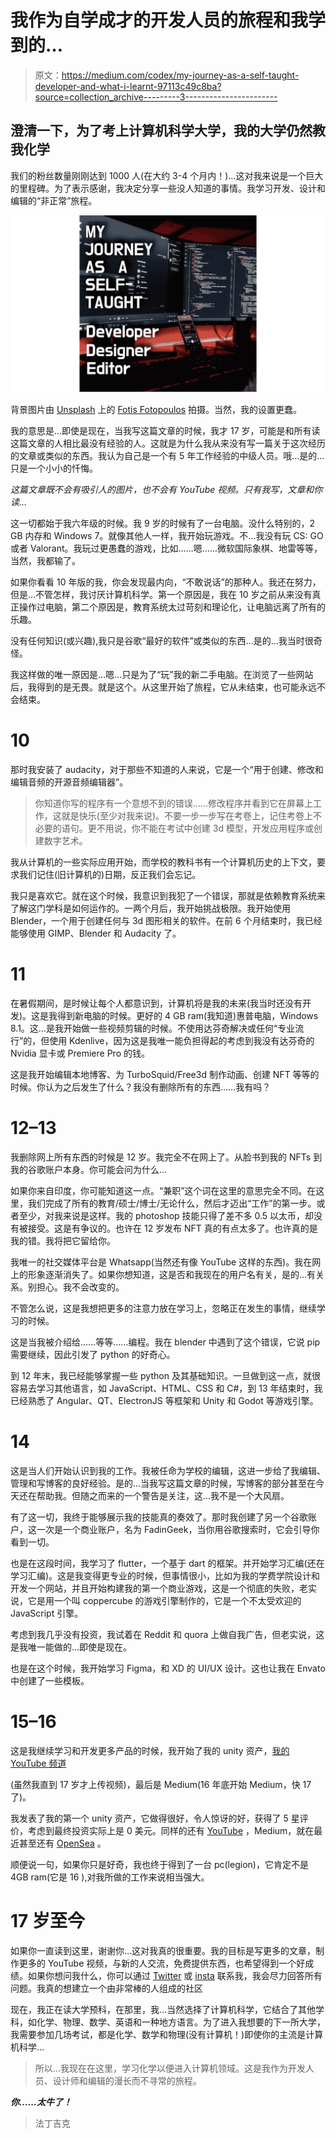 # 我作为自学成才的开发人员的旅程和我学到的…

> 原文：<https://medium.com/codex/my-journey-as-a-self-taught-developer-and-what-i-learnt-97113c49c8ba?source=collection_archive---------3----------------------->

## 澄清一下，为了考上计算机科学大学，我的大学仍然教我化学

我们的粉丝数量刚刚达到 1000 人(在大约 3-4 个月内！)…这对我来说是一个巨大的里程碑。为了表示感谢，我决定分享一些没人知道的事情。我学习开发、设计和编辑的“非正常”旅程。

![](img/b8a3820fbdcc5c0307b7f42db021d403.png)

背景图片由 [Unsplash](https://unsplash.com?utm_source=medium&utm_medium=referral) 上的 [Fotis Fotopoulos](https://unsplash.com/@ffstop?utm_source=medium&utm_medium=referral) 拍摄。当然，我的设置更蠢。

我的意思是…即使是现在，当我写这篇文章的时候，我才 17 岁，可能是和所有读这篇文章的人相比最没有经验的人。这就是为什么我从来没有写一篇关于这次经历的文章或类似的东西。我认为自己是一个有 5 年工作经验的中级人员。哦…是的…只是一个小小的忏悔。

*这篇文章既不会有吸引人的图片，也不会有 YouTube 视频。只有我写，文章和你读…*

这一切都始于我六年级的时候。我 9 岁的时候有了一台电脑。没什么特别的，2 GB 内存和 Windows 7。就像其他人一样，我开始玩游戏。不…我没有玩 CS: GO 或者 Valorant。我玩过更愚蠢的游戏，比如……嗯……微软国际象棋、地雷等等，当然，我都输了。

如果你看看 10 年版的我，你会发现最内向，“不敢说话”的那种人。我还在努力，但是…不管怎样，我讨厌计算机科学。第一个原因是，我在 10 岁之前从来没有真正操作过电脑，第二个原因是，教育系统太过苛刻和理论化，让电脑远离了所有的乐趣。

没有任何知识(或兴趣),我只是谷歌“最好的软件”或类似的东西…是的…我当时很奇怪。

我这样做的唯一原因是…嗯…只是为了“玩”我的新二手电脑。在浏览了一些网站后，我得到的是无畏。就是这个。从这里开始了旅程，它从未结束，也可能永远不会结束。

# 10

那时我安装了 audacity，对于那些不知道的人来说，它是一个“用于创建、修改和编辑音频的开源音频编辑器”。

> 你知道你写的程序有一个意想不到的错误……修改程序并看到它在屏幕上工作，这就是快乐(至少对我来说)。不要一步一步写在考卷上，记住考卷上不必要的语句。更不用说，你不能在考试中创建 3d 模型，开发应用程序或创建数字艺术。

我从计算机的一些实际应用开始，而学校的教科书有一个计算机历史的上下文，要求我们记住(旧计算机的)日期，反正我们会忘记。

我只是喜欢它。就在这个时候，我意识到我犯了一个错误，那就是依赖教育系统来了解这门学科是如何运作的。一两个月后，我开始挑战极限。我开始使用 Blender，一个用于创建任何与 3d 图形相关的软件。在前 6 个月结束时，我已经能够使用 GIMP、Blender 和 Audacity 了。

# 11

在暑假期间，是时候让每个人都意识到，计算机将是我的未来(我当时还没有开发)。这是我得到新电脑的时候。更好的 4 GB ram(我知道)惠普电脑，Windows 8.1。这…是我开始做一些视频剪辑的时候。不使用达芬奇解决或任何“专业流行”的，但使用 Kdenlive，因为这是我唯一能负担得起的考虑到我没有达芬奇的 Nvidia 显卡或 Premiere Pro 的钱。

这是我开始编辑本地博客、为 TurboSquid/Free3d 制作动画、创建 NFT 等等的时候。你认为之后发生了什么？我没有删除所有的东西……我有吗？

# 12–13

我删除网上所有东西的时候是 12 岁。我完全不在网上了。从脸书到我的 NFTs 到我的谷歌账户本身。你可能会问为什么…

如果你来自印度，你可能知道这一点。“兼职”这个词在这里的意思完全不同。在这里，我们完成了所有的教育/硕士/博士/无论什么，然后才迈出“工作”的第一步。或者至少，对我来说是这样。我的 photoshop 技能只得了差不多 0.5 以太币，却没有被接受。这是有争议的。也许在 12 岁发布 NFT 真的有点太多了。也许真的是我的错。我将把它留给你。

我唯一的社交媒体平台是 Whatsapp(当然还有像 YouTube 这样的东西)。我在网上的形象逐渐消失了。如果你想知道，这是否和我现在的用户名有关，是的…有关系。别担心。我不会改变的。

不管怎么说，这是我想把更多的注意力放在学习上，忽略正在发生的事情，继续学习的时候。

这是当我被介绍给……等等……编程。我在 blender 中遇到了这个错误，它说 pip 需要继续，因此引发了 python 的好奇心。

到 12 年末，我已经能够掌握一些 python 及其基础知识。一旦做到这一点，就很容易去学习其他语言，如 JavaScript、HTML、CSS 和 C#，到 13 年结束时，我已经熟悉了 Angular、QT、ElectronJS 等框架和 Unity 和 Godot 等游戏引擎。

# 14

这是当人们开始认识到我的工作。我被任命为学校的编辑，这进一步给了我编辑、管理和写博客的良好经验。是的…当我写这篇文章的时候，写博客的部分甚至在今天还在帮助我。但随之而来的一个警告是关注，这…我不是一个大风扇。

有了这一切，我终于能够展示我的技能真的奏效了。那时我创建了另一个谷歌账户，这一次是一个商业账户，名为 FadinGeek，当你用谷歌搜索时，它会引导你看到一切。

也是在这段时间，我学习了 flutter，一个基于 dart 的框架。并开始学习汇编(还在学习汇编)。这是我变得更专业的时候，但事情很小，比如为我的学费学院设计和开发一个网站，并且开始构建我的第一个商业游戏，这是一个彻底的失败，老实说，它是用一个叫 coppercube 的游戏引擎制作的，它是一个不太受欢迎的 JavaScript 引擎。

考虑到我几乎没有投资，我试着在 Reddit 和 quora 上做自我广告，但老实说，这是我唯一能做的…即使是现在。

也是在这个时候，我开始学习 Figma，和 XD 的 UI/UX 设计。这也让我在 Envato 中创建了一些模板。

# 15–16

这是我继续学习和开发更多产品的时候，我开始了我的 unity 资产，[我的 YouTube 频道](https://www.youtube.com/channel/UCAEEOplNQDzc1bmrGqDPnyw)

(虽然我直到 17 岁才上传视频)，最后是 Medium(16 年底开始 Medium，快 17 了)。

我发表了我的第一个 unity 资产，它做得很好，令人惊讶的好，获得了 5 星评价，考虑到最终投资实际上是 0 美元。同样的还有 [YouTube](https://www.youtube.com/channel/UCAEEOplNQDzc1bmrGqDPnyw) ，Medium，就在最近甚至还有 [OpenSea](https://opensea.io/fadingeek) 。

顺便说一句，如果你只是好奇，我也终于得到了一台 pc(legion)，它肯定不是 4GB ram(它是 16 ),对我所做的工作来说相当强大。

# 17 岁至今

如果你一直读到这里，谢谢你…这对我真的很重要。我的目标是写更多的文章，制作更多的 YouTube 视频，与新的人交流，免费提供东西，也希望得到一个好成绩。如果你想问我什么，你可以通过 [Twitter](https://twitter.com/fadingeek) 或 [insta](https://www.instagram.com/fadingeek/) 联系我，我会尽力回答所有问题。我真的想建立一个由非常棒的人组成的社区

现在，我正在读大学预科，在那里，我…当然选择了计算机科学，它结合了其他学科，如化学、物理、数学、英语和一种地方语言。为了进入我想要的下一所大学，我需要参加几场考试，都是化学、数学和物理(没有计算机！)即使你的主流是计算机科学…

> 所以…我现在在这里，学习化学以便进入计算机领域。这是我作为开发人员、设计师和编辑的漫长而不寻常的旅程。

***你……太牛了！***

> 法丁吉克